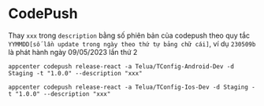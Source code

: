 # CodePush

Thay `xxx` trong `description` bằng số phiên bản của codepush theo quy tắc `YYMMDD[số lần update trong ngày theo thứ tự bảng chữ cái]`, ví dụ `230509b` là phát hành ngày 09/05/2023 lần thứ 2

`appcenter codepush release-react -a Telua/TConfig-Android-Dev -d Staging -t "1.0.0" --description "xxx"`

`appcenter codepush release-react -a Telua/TConfig-Ios-Dev -d Staging -t "1.0.0" --description "xxx"`
